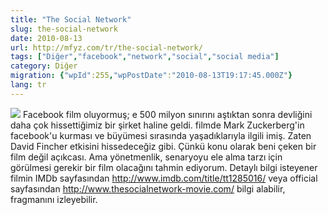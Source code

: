 ```yaml
---
title: "The Social Network"
slug: the-social-network
date: 2010-08-13
url: http://mfyz.com/tr/the-social-network/
tags: ["Diğer","facebook","network","social","social media"]
category: Diğer
migration: {"wpId":255,"wpPostDate":"2010-08-13T19:17:45.000Z"}
lang: tr
---
```


![](/images/archive/tr/2010/08/the-social-network.jpg) Facebook film oluyormuş; e 500 milyon sınırını aştıktan sonra devliğini daha çok hissettiğimiz bir şirket haline geldi. filmde Mark Zuckerberg'in facebook'u kurması ve büyümesi sırasında yaşadıklarıyla ilgili imiş. Zaten David Fincher etkisini hissedeceğiz gibi. Çünkü konu olarak beni çeken bir film değil açıkcası. Ama yönetmenlik, senaryoyu ele alma tarzı için görülmesi gerekir bir film olacağını tahmin ediyorum. Detaylı bilgi isteyener filmin IMDb sayfasından http://www.imdb.com/title/tt1285016/ veya official sayfasından http://www.thesocialnetwork-movie.com/ bilgi alabilir, fragmanını izleyebilir.